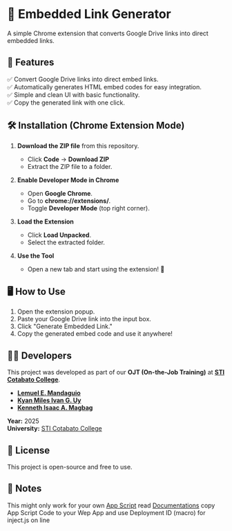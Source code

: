 # **🔗 Embedded Link Generator**  

A simple Chrome extension that converts Google Drive links into direct embedded links. 

## **📌 Features**  
✅ Convert Google Drive links into direct embed links.  
✅ Automatically generates HTML embed codes for easy integration.  
✅ Simple and clean UI with basic functionality.  
✅ Copy the generated link with one click.  

## **🛠️ Installation (Chrome Extension Mode)**  
1. **Download the ZIP file** from this repository.  
   - Click **Code** → **Download ZIP**  
   - Extract the ZIP file to a folder.  

2. **Enable Developer Mode in Chrome**  
   - Open **Google Chrome**.  
   - Go to **chrome://extensions/**.  
   - Toggle **Developer Mode** (top right corner).  

3. **Load the Extension**  
   - Click **Load Unpacked**.  
   - Select the extracted folder.  

4. **Use the Tool**  
   - Open a new tab and start using the extension! 🎉  

## **🖥️ How to Use**  
1. Open the extension popup.  
2. Paste your Google Drive link into the input box.  
3. Click "Generate Embedded Link."  
4. Copy the generated embed code and use it anywhere!  

## **👨‍💻 Developers**  
This project was developed as part of our **OJT (On-the-Job Training)** at **[STI Cotabato College](http://www.sti.edu/)**.  

- **[Lemuel E. Mandaguio](https://www.facebook.com/lem.guio)**  
- **[Kyan Miles Ivan G. Uy](https://www.facebook.com/KmilesXD)**  
- **[Kenneth Isaac A. Magbag](https://www.facebook.com/raizennethy.magbag.3)**  

**Year:** 2025  
**University:** [STI Cotabato College](http://www.sti.edu/)  

## **📜 License**  
This project is open-source and free to use.  

## **📜 Notes**
This might only work for your own [App Script](https://script.google.com/) read [Documentations](https://developers.google.com/apps-script/)
copy App Script Code to your Wep App and use Deployment ID (macro) for inject.js on line 
